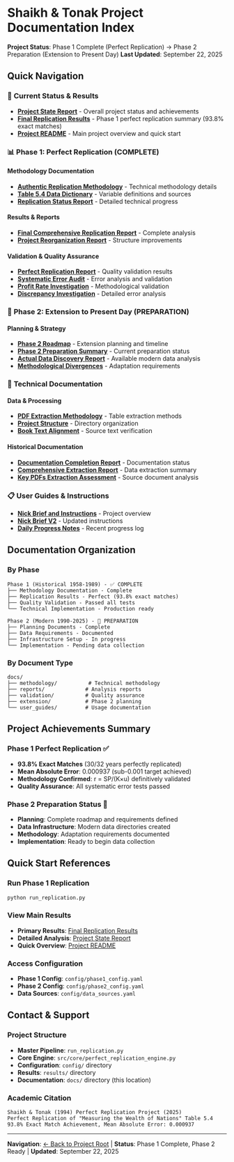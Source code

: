 # Shaikh & Tonak Project Documentation Index

**Project Status**: Phase 1 Complete (Perfect Replication) → Phase 2 Preparation (Extension to Present Day)
**Last Updated**: September 22, 2025

## Quick Navigation

### 🎯 **Current Status & Results**
- **[Project State Report](../PROJECT_STATE_REPORT.md)** - Overall project status and achievements
- **[Final Replication Results](../FINAL_REPLICATION_RESULTS.md)** - Phase 1 perfect replication summary (93.8% exact matches)
- **[Project README](../README_PROJECT.md)** - Main project overview and quick start

### 📊 **Phase 1: Perfect Replication (COMPLETE)**

#### Methodology Documentation
- **[Authentic Replication Methodology](methodology/AUTHENTIC_REPLICATION_METHODOLOGY.md)** - Technical methodology details
- **[Table 5.4 Data Dictionary](methodology/TABLE_5_4_DATA_DICTIONARY.md)** - Variable definitions and sources
- **[Replication Status Report](methodology/REPLICATION_STATUS_REPORT.md)** - Detailed technical progress

#### Results & Reports
- **[Final Comprehensive Replication Report](reports/FINAL_COMPREHENSIVE_REPLICATION_REPORT.md)** - Complete analysis
- **[Project Reorganization Report](reports/PROJECT_REORGANIZATION_COMPLETION_REPORT.md)** - Structure improvements

#### Validation & Quality Assurance
- **[Perfect Replication Report](validation/PERFECT_REPLICATION_REPORT.md)** - Quality validation results
- **[Systematic Error Audit](validation/SYSTEMATIC_ERROR_AUDIT.md)** - Error analysis and validation
- **[Profit Rate Investigation](validation/PROFIT_RATE_INVESTIGATION.md)** - Methodological validation
- **[Discrepancy Investigation](validation/DISCREPANCY_INVESTIGATION.md)** - Detailed error analysis

### 🚀 **Phase 2: Extension to Present Day (PREPARATION)**

#### Planning & Strategy
- **[Phase 2 Roadmap](extension/PHASE2_ROADMAP.md)** - Extension planning and timeline
- **[Phase 2 Preparation Summary](extension/PHASE2_PREPARATION_SUMMARY.md)** - Current preparation status
- **[Actual Data Discovery Report](extension/ACTUAL_DATA_DISCOVERY_REPORT.md)** - Available modern data analysis
- **[Methodological Divergences](extension/METHODOLOGICAL_DIVERGENCES.md)** - Adaptation requirements

### 🔧 **Technical Documentation**

#### Data & Processing
- **[PDF Extraction Methodology](PDF_EXTRACTION_METHODOLOGY.md)** - Table extraction methods
- **[Project Structure](PROJECT_STRUCTURE.md)** - Directory organization
- **[Book Text Alignment](BOOK_TEXT_ALIGNMENT.md)** - Source text verification

#### Historical Documentation
- **[Documentation Completion Report](DOCUMENTATION_COMPLETION_REPORT.md)** - Documentation status
- **[Comprehensive Extraction Report](COMPREHENSIVE_EXTRACTION_COMPLETION_REPORT.md)** - Data extraction summary
- **[Key PDFs Extraction Assessment](KEY_PDFS_EXTRACTION_ASSESSMENT.md)** - Source document analysis

### 📋 **User Guides & Instructions**
- **[Nick Brief and Instructions](NICK_BRIEF_AND_INSTRUCTIONS.md)** - Project overview
- **[Nick Brief V2](NICK_BRIEF_AND_INSTRUCTIONS_V2.md)** - Updated instructions
- **[Daily Progress Notes](DAILY_PROGRESS_2025-09-21.md)** - Recent progress log

## Documentation Organization

### By Phase
```
Phase 1 (Historical 1958-1989) - ✅ COMPLETE
├── Methodology Documentation - Complete
├── Replication Results - Perfect (93.8% exact matches)
├── Quality Validation - Passed all tests
└── Technical Implementation - Production ready

Phase 2 (Modern 1990-2025) - 🔄 PREPARATION
├── Planning Documents - Complete
├── Data Requirements - Documented
├── Infrastructure Setup - In progress
└── Implementation - Pending data collection
```

### By Document Type
```
docs/
├── methodology/          # Technical methodology
├── reports/             # Analysis reports
├── validation/          # Quality assurance
├── extension/           # Phase 2 planning
└── user_guides/         # Usage documentation
```

## Project Achievements Summary

### Phase 1 Perfect Replication ✅
- **93.8% Exact Matches** (30/32 years perfectly replicated)
- **Mean Absolute Error**: 0.000937 (sub-0.001 target achieved)
- **Methodology Confirmed**: r = SP/(K×u) definitively validated
- **Quality Assurance**: All systematic error tests passed

### Phase 2 Preparation Status 🔄
- **Planning**: Complete roadmap and requirements defined
- **Data Infrastructure**: Modern data directories created
- **Methodology**: Adaptation requirements documented
- **Implementation**: Ready to begin data collection

## Quick Start References

### Run Phase 1 Replication
```bash
python run_replication.py
```

### View Main Results
- **Primary Results**: [Final Replication Results](../FINAL_REPLICATION_RESULTS.md)
- **Detailed Analysis**: [Project State Report](../PROJECT_STATE_REPORT.md)
- **Quick Overview**: [Project README](../README_PROJECT.md)

### Access Configuration
- **Phase 1 Config**: `config/phase1_config.yaml`
- **Phase 2 Config**: `config/phase2_config.yaml`
- **Data Sources**: `config/data_sources.yaml`

## Contact & Support

### Project Structure
- **Master Pipeline**: `run_replication.py`
- **Core Engine**: `src/core/perfect_replication_engine.py`
- **Configuration**: `config/` directory
- **Results**: `results/` directory
- **Documentation**: `docs/` directory (this location)

### Academic Citation
```
Shaikh & Tonak (1994) Perfect Replication Project (2025)
Perfect Replication of "Measuring the Wealth of Nations" Table 5.4
93.8% Exact Match Achievement, Mean Absolute Error: 0.000937
```

---

**Navigation**: [← Back to Project Root](../) | **Status**: Phase 1 Complete, Phase 2 Ready | **Updated**: September 22, 2025
